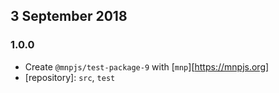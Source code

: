 ## 3 September 2018

### 1.0.0

- Create `@mnpjs/test-package-9` with [`mnp`][https://mnpjs.org]
- [repository]: `src`, `test`
